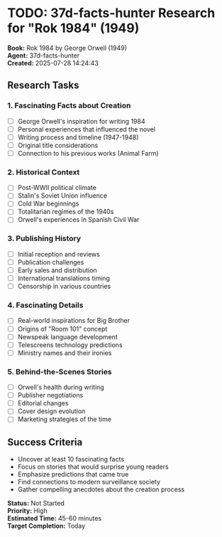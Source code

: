 # TODO: 37d-facts-hunter Research for "Rok 1984" (1949)

**Book:** Rok 1984 by George Orwell (1949)  
**Agent:** 37d-facts-hunter  
**Created:** 2025-07-28 14:24:43

## Research Tasks

### 1. Fascinating Facts about Creation
- [ ] George Orwell's inspiration for writing 1984
- [ ] Personal experiences that influenced the novel
- [ ] Writing process and timeline (1947-1948)
- [ ] Original title considerations
- [ ] Connection to his previous works (Animal Farm)

### 2. Historical Context
- [ ] Post-WWII political climate
- [ ] Stalin's Soviet Union influence
- [ ] Cold War beginnings
- [ ] Totalitarian regimes of the 1940s
- [ ] Orwell's experiences in Spanish Civil War

### 3. Publishing History
- [ ] Initial reception and reviews
- [ ] Publication challenges
- [ ] Early sales and distribution
- [ ] International translations timing
- [ ] Censorship in various countries

### 4. Fascinating Details
- [ ] Real-world inspirations for Big Brother
- [ ] Origins of "Room 101" concept
- [ ] Newspeak language development
- [ ] Telescreens technology predictions
- [ ] Ministry names and their ironies

### 5. Behind-the-Scenes Stories
- [ ] Orwell's health during writing
- [ ] Publisher negotiations
- [ ] Editorial changes
- [ ] Cover design evolution
- [ ] Marketing strategies of the time

## Success Criteria
- Uncover at least 10 fascinating facts
- Focus on stories that would surprise young readers
- Emphasize predictions that came true
- Find connections to modern surveillance society
- Gather compelling anecdotes about the creation process

**Status:** Not Started  
**Priority:** High  
**Estimated Time:** 45-60 minutes  
**Target Completion:** Today